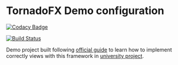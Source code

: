 # TornadoFX Demo configuration #

[![Codacy Badge](https://api.codacy.com/project/badge/Grade/9f3e9ab8023449b4a8f7d8a6aaa12c4a)](https://app.codacy.com/app/NiccoMlt/tornadofx-demo?utm_source=github.com&utm_medium=referral&utm_content=NiccoMlt/tornadofx-demo&utm_campaign=Badge_Grade_Settings)

[![Build Status](https://travis-ci.com/NiccoMlt/tornadofx-demo.svg?branch=master)](https://travis-ci.com/NiccoMlt/tornadofx-demo)

Demo project built following [official guide](https://edvin.gitbooks.io/tornadofx-guide/) to learn how to implement correctly views with this framework in [university project](https://gitlab.com/abra-team/sim-scala-bim/).
